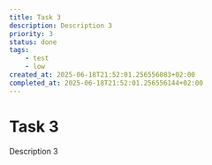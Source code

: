 ```yaml
---
title: Task 3
description: Description 3
priority: 3
status: done
tags:
    - test
    - low
created_at: 2025-06-18T21:52:01.256556083+02:00
completed_at: 2025-06-18T21:52:01.256556144+02:00
---
```


# Task 3

Description 3

